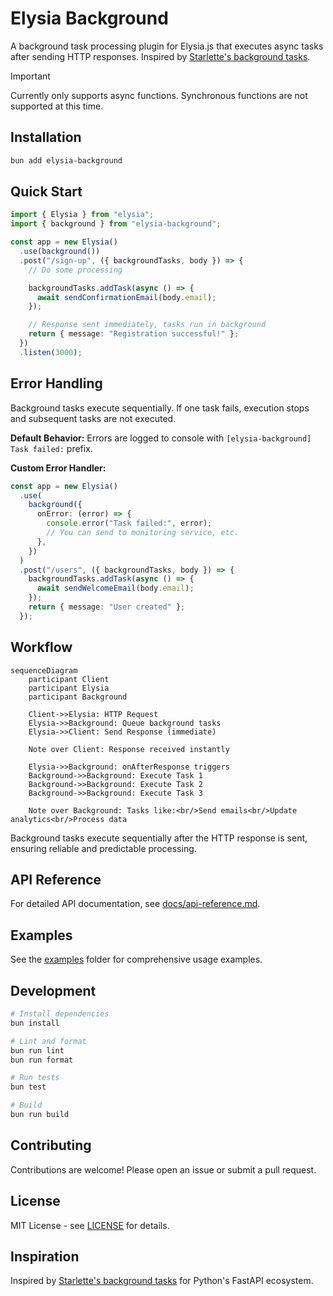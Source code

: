 # Elysia Background

A background task processing plugin for Elysia.js that executes async tasks after sending HTTP responses. Inspired by [Starlette's background tasks](https://www.starlette.io/background/).

> [!IMPORTANT]  
> Currently only supports async functions. Synchronous functions are not supported at this time.

## Installation

```bash
bun add elysia-background
```

## Quick Start

```typescript
import { Elysia } from "elysia";
import { background } from "elysia-background";

const app = new Elysia()
  .use(background())
  .post("/sign-up", ({ backgroundTasks, body }) => {
    // Do some processing

    backgroundTasks.addTask(async () => {
      await sendConfirmationEmail(body.email);
    });

    // Response sent immediately, tasks run in background
    return { message: "Registration successful!" };
  })
  .listen(3000);
```

## Error Handling

Background tasks execute sequentially. If one task fails, execution stops and subsequent tasks are not executed.

**Default Behavior:**
Errors are logged to console with `[elysia-background] Task failed:` prefix.

**Custom Error Handler:**

```typescript
const app = new Elysia()
  .use(
    background({
      onError: (error) => {
        console.error("Task failed:", error);
        // You can send to monitoring service, etc.
      },
    })
  )
  .post("/users", ({ backgroundTasks, body }) => {
    backgroundTasks.addTask(async () => {
      await sendWelcomeEmail(body.email);
    });
    return { message: "User created" };
  });
```

## Workflow

```mermaid
sequenceDiagram
    participant Client
    participant Elysia
    participant Background

    Client->>Elysia: HTTP Request
    Elysia->>Background: Queue background tasks
    Elysia->>Client: Send Response (immediate)

    Note over Client: Response received instantly

    Elysia->>Background: onAfterResponse triggers
    Background->>Background: Execute Task 1
    Background->>Background: Execute Task 2
    Background->>Background: Execute Task 3

    Note over Background: Tasks like:<br/>Send emails<br/>Update analytics<br/>Process data
```

Background tasks execute sequentially after the HTTP response is sent, ensuring reliable and predictable processing.

## API Reference

For detailed API documentation, see [docs/api-reference.md](docs/api-reference.md).

## Examples

See the [examples](./examples/) folder for comprehensive usage examples.

## Development

```bash
# Install dependencies
bun install

# Lint and format
bun run lint
bun run format

# Run tests
bun test

# Build
bun run build
```

## Contributing

Contributions are welcome! Please open an issue or submit a pull request.

## License

MIT License - see [LICENSE](LICENSE) for details.

## Inspiration

Inspired by [Starlette's background tasks](https://github.com/encode/starlette/blob/master/starlette/background.py) for Python's FastAPI ecosystem.
